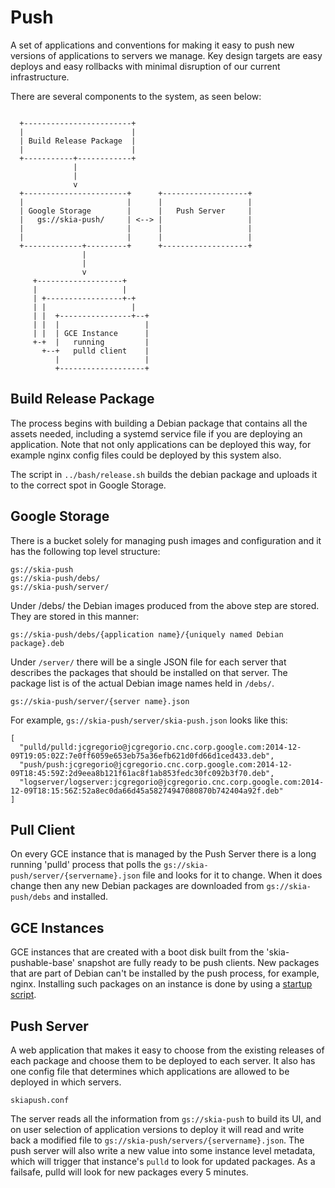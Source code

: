 Push
====

A set of applications and conventions for making it easy to push new versions
of applications to servers we manage. Key design targets are easy deploys and
easy rollbacks with minimal disruption of our current infrastructure.

There are several components to the system, as seen below:

```

  +------------------------+
  |                        |
  | Build Release Package  |
  |                        |
  +-----------+------------+
              |
              |
              v
  +-----------------------+      +-------------------+
  |                       |      |                   |
  | Google Storage        |      |   Push Server     |
  |   gs://skia-push/     | <--> |                   |
  |                       |      |                   |
  |                       |      |                   |
  +-------------+---------+      +-------------------+
                |
                |
                v
     +-------------------+
     |                   |
     | +-----------------+-+
     | |                   |
     | |  +----------------+--+
     | |  |                   |
     | |  | GCE Instance      |
     +-+  |   running         |
       +--+   pulld client    |
          |                   |
          +-------------------+

```

Build Release Package
---------------------

The process begins with building a Debian package that contains all the assets
needed, including a systemd service file if you are deploying an application.
Note that not only applications can be deployed this way, for example nginx
config files could be deployed by this system also.

The script in `../bash/release.sh` builds the debian package and uploads it to
the correct spot in Google Storage.


Google Storage
--------------

There is a bucket solely for managing push images and configuration and it has
the following top level structure:

    gs://skia-push
    gs://skia-push/debs/
    gs://skia-push/server/

Under /debs/ the Debian images produced from the above step are stored. They
are stored in this manner:

    gs://skia-push/debs/{application name}/{uniquely named Debian package}.deb

Under `/server/` there will be a single JSON file for each server that
describes the packages that should be installed on that server. The package
list is of the actual Debian image names held in `/debs/`.

    gs://skia-push/server/{server name}.json

For example, `gs://skia-push/server/skia-push.json` looks like this:

    [
      "pulld/pulld:jcgregorio@jcgregorio.cnc.corp.google.com:2014-12-09T19:05:02Z:7e0ff6059e653eb75a36efb621d0fd66d1ced433.deb",
      "push/push:jcgregorio@jcgregorio.cnc.corp.google.com:2014-12-09T18:45:59Z:2d9eea8b121f61ac8f1ab853fedc30fc092b3f70.deb",
      "logserver/logserver:jcgregorio@jcgregorio.cnc.corp.google.com:2014-12-09T18:15:56Z:52a8ec0da66d45a58274947080870b742404a92f.deb"
    ]


Pull Client
-----------

On every GCE instance that is managed by the Push Server there is a long
running 'pulld' process that polls the
`gs://skia-push/server/{servername}.json` file and looks for it to change.
When it does change then any new Debian packages are downloaded from
`gs://skia-push/debs` and installed.

GCE Instances
-------------

GCE instances that are created with a boot disk built from the
'skia-pushable-base' snapshot are fully ready to be push clients. New packages
that are part of Debian can't be installed by the push process, for example,
nginx. Installing such packages on an instance is done by using a [startup
script](https://cloud.google.com/compute/docs/startupscript).

Push Server
-----------

A web application that makes it easy to choose from the existing releases of
each package and choose them to be deployed to each server. It also has one
config file that determines which applications are allowed to be deployed in
which servers.

    skiapush.conf

The server reads all the information from `gs://skia-push` to build its UI,
and on user selection of application versions to deploy it will read and write
back a modified file to `gs://skia-push/servers/{servername}.json`. The push
server will also write a new value into some instance level metadata, which
will trigger that instance's `pulld` to look for updated packages. As a
failsafe, pulld will look for new packages every 5 minutes.

